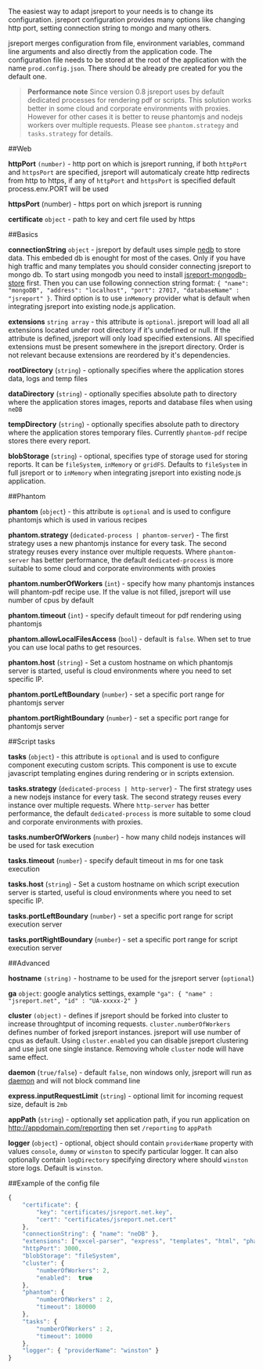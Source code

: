 The easiest way to adapt jsreport to your needs is to change its configuration. jsreport configuration provides many options like changing http port, setting connection string to mongo and many others.

jsreport merges configuration from file, environment variables, command line arguments and also directly from the application code. The configuration file needs to be stored at the root of the application with the name `prod.config.json`. There should be already pre created for you the default one.

> **Performance note**
> Since version 0.8 jsreport uses by default dedicated processes for rendering pdf or scripts.  This solution works better in some cloud and corporate environments with proxies. However for other cases it is better to reuse phantomjs and nodejs workers over multiple requests. Please see `phantom.strategy` and `tasks.strategy` for details.

##Web

**httpPort** `(number)` - http port on which is jsreport running, if both `httpPort` and `httpsPort` are specified, jsreport will automaticaly create http redirects
from http to https, if any of `httpPort` and `httpsPort` is specified default process.env.PORT will be used

**httpsPort** (number) - https port on which jsreport is running

**certificate** `object` - path to key and cert file used by https

##Basics

**connectionString** `object` - jsreport by default uses simple [nedb](https://github.com/louischatriot/nedb) to store data. This embeded db is enought for most of the cases. Only if you have high traffic and many templates you should consider connecting jsreport to mongo db. To start using mongodb you need to install [jsreport-mongodb-store](https://github.com/jsreport/jsreport-mongodb-store) first. Then you can use following connection string format:
 `{ "name": "mongoDB", "address": "localhost", "port": 27017, "databaseName" : "jsreport" }`. Third option is to use `inMemory` provider what is default when integrating jsreport into existing node.js application. 
 
 **extensions** `string array` - this attribute is `optional`. jsreport will load all
all extensions located under root directory if it's undefined or null. If the attribute is defined, jsreport will only load specified extensions. All specified extensions must be present somewhere in the jsreport directory. Order is not relevant because extensions are reordered by it's dependencies.

**rootDirectory** (`string`)  - optionally specifies where the application stores data, logs and temp files

**dataDirectory** (`string`) - optionally specifies absolute path to directory where the application stores images, reports and database files when using `neDB`

**tempDirectory** (`string`) - optionally specifies absolute path to directory where the application stores temporary files. Currently `phantom-pdf` recipe stores there every report.

**blobStorage** (`string`) - optional, specifies type of storage used for storing reports. It can be `fileSystem`, `inMemory` or `gridFS`. Defaults to `fileSystem` in full jsreport or to `inMemory` when integrating jsreport into existing node.js application. 

##Phantom

**phantom** (`object`) - this attribute is `optional` and is used to configure phantomjs which is used in various recipes

**phantom.strategy** (`dedicated-process | phantom-server`) - The first strategy uses a new phantomjs instance for every task.  The second strategy reuses every instance over multiple requests. Where `phantom-server` has better performance, the default `dedicated-process` is more suitable to some cloud and corporate environments with proxies

**phantom.numberOfWorkers** (`int`) - specify how many phantomjs instances will phantom-pdf recipe use. If the value is not filled, jsreport will use number of cpus by default

**phantom.timeout** (`int`) - specify default timeout for pdf rendering using phantomjs

**phantom.allowLocalFilesAccess** (`bool`) - default is `false`. When set to true you can use local paths to get resources.

**phantom.host** (`string`) - Set a custom hostname on which phantomjs server is started, useful is cloud environments where you need to set specific IP.

**phantom.portLeftBoundary** (`number`) - set a specific port range for phantomjs server

**phantom.portRightBoundary** (`number`) - set a specific port range for phantomjs server

##Script tasks

**tasks** (`object`) - this attribute is `optional` and is used to configure component executing custom scripts. This component is use to excute javascript templating engines during rendering or in scripts extension. 

**tasks.strategy** (`dedicated-process | http-server`) - The first strategy uses a new nodejs instance for every task.  The second strategy reuses every instance over multiple requests. Where `http-server` has better performance, the default `dedicated-process` is more suitable to some cloud and corporate environments with proxies.  

**tasks.numberOfWorkers** (`number`) - how many child nodejs instances will be used for task execution

**tasks.timeout** (`number`) -  specify default timeout in ms for one task execution 

**tasks.host** (`string`) - Set a custom hostname on which script execution server is started, useful is cloud environments where you need to set specific IP.

**tasks.portLeftBoundary** (`number`) - set a specific port range for script execution server

**tasks.portRightBoundary** (`number`) - set a specific port range for script execution server

##Advanced

**hostname** `(string)` - hostname to be used for the jsreport server (`optional`)

**ga** `object`: google analytics settings, example
`"ga": { "name" : "jsreport.net", "id" : "UA-xxxxx-2" }`

**cluster** `(object)` - defines if jsreport should be forked into cluster to increase throughtput of incoming requests. `cluster.numberOfWorkers` defines number of forked jsreport instances. jsreport will use number of cpus as default. Using `cluster.enabled` you can disable jsreport clustering and use just one single instance. Removing whole `cluster` node will have same effect.

**daemon** (`true/false`) - default `false`, non windows only, jsreport will run as [daemon](https://www.npmjs.org/package/daemon) and will not block command line

**express.inputRequestLimit** (`string`) - optional limit for incoming request size, default is `2mb`

**appPath** (`string`)  - optionally set application path, if you run application on http://appdomain.com/reporting then set `/reporting` to `appPath`

**logger** (`object`) - optional, object should contain `providerName` property with values `console`, `dummy` or `winston` to specify particular logger. It can also optionally contain `logDirectory` specifying directory where should `winston` store logs. Default is `winston`.

##Example of the config file


```javascript
{
    "certificate": {
        "key": "certificates/jsreport.net.key",
        "cert": "certificates/jsreport.net.cert"
    },
    "connectionString": { "name": "neDB" },
    "extensions": ["excel-parser", "express", "templates", "html", "phantom-pdf", "scripts", "data", "images", "statistics", "reports", "childTemplates", "sample-template"],
    "httpPort": 3000,
	"blobStorage": "fileSystem",
	"cluster": {
        "numberOfWorkers": 2,
        "enabled":  true
    },
	"phantom": {
        "numberOfWorkers" : 2,
        "timeout": 180000
    },
    "tasks": {
        "numberOfWorkers" : 2,
        "timeout": 10000
    },
	"logger": { "providerName": "winston" }
}
```